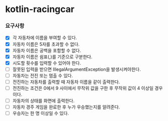 # kotlin-racingcar
### 요구사항
-[x] 각 자동차에 이름을 부여할 수 있다.
-[x] 자동차 이름은 5자를 초과할 수 없다.
-[x] 자동차 이름은 공백을 포함할 수 없다.
-[x] 자동차 이름은 쉼표(,)를 기준으로 구분한다.
-[x] 시도할 횟수를 입력할 수 있어야 한다.
-[ ] 잘못된 입력을 받으면 IllegalArgumentException을 발생시켜야한다.
-[ ] 자동차는 전진 또는 멈출 수 있다.
-[ ] 전진하는 자동차를 출력할 때 자동차 이름을 같이 출력한다.
-[ ] 전진하는 조건은 0에서 9 사이에서 무작위 값을 구한 후 무작위 값이 4 이상일 경우이다.
-[ ] 자동차의 상태를 화면에 출력한다.
-[ ] 자동차 경주 게임을 완료한 후 누가 우승했는지를 알려준다.
-[ ] 우승자는 한 명 이상일 수 있다.